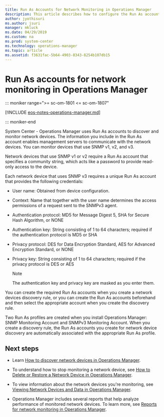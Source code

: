 ```yaml
---
title: Run As Accounts for Network Monitoring in Operations Manager
description: This article describes how to configure the Run As accounts required to discover network devices in Operations Manager.
author: jyothisuri
ms.author: jsuri
manager: mkluck
ms.date: 04/29/2019
ms.custom: na
ms.prod: system-center
ms.technology: operations-manager
ms.topic: article
ms.assetid: f3631fac-5b64-4903-8343-8254b107db15
---
```


# Run As accounts for network monitoring in Operations Manager

::: moniker range=">= sc-om-1801 <= sc-om-1807"

[!INCLUDE [eos-notes-operations-manager.md](../includes/eos-notes-operations-manager.md)]

::: moniker-end

System Center - Operations Manager uses Run As accounts to discover and monitor network devices. The information you include in the Run As account enables management servers to communicate with the network devices. You can monitor devices that use SNMP v1, v2, and v3.  

Network devices that use SNMP v1 or v2 require a Run As account that specifies a community string, which acts like a password to provide read-only access to the device.  

Each network device that uses SNMP v3 requires a unique Run As account that provides the following credentials:  

-   User name: Obtained from device configuration.  

-   Context: Name that together with the user name determines the access permissions of a request sent to the SNMPv3 agent.  

-   Authentication protocol: MD5 for Message Digest 5, SHA for Secure Hash Algorithm, or NONE  

-   Authentication key: String consisting of 1 to 64 characters; required if the authentication protocol is MD5 or SHA  

-   Privacy protocol: DES for Data Encryption Standard, AES for Advanced Encryption Standard, or NONE  

-   Privacy key: String consisting of 1 to 64 characters; required if the privacy protocol is DES or AES  

    > [!NOTE]  
    > The authentication key and privacy key are masked as you enter them.  

You can create the required Run As accounts when you create a network devices discovery rule, or you can create the Run As accounts beforehand and then select the appropriate account when you create the discovery rule.  

Two Run As profiles are created when you install Operations Manager: SNMP Monitoring Account and SNMPv3 Monitoring Account. When you create a discovery rule, the Run As accounts you create for network device discovery are automatically associated with the appropriate Run As profile.  

## Next steps

- Learn [How to discover network devices in Operations Manager](manage-monitor-networkdevice-overview.md).

- To understand how to stop monitoring a network device, see [How to Delete or Restore a Network Device in Operations Manager](manage-monitor-networkdevice-delete-restore.md).

- To view information about the network devices you're monitoring, see [Viewing Network Devices and Data in Operations Manager](manage-monitor-networkdevice-viewing-data.md).  

- Operations Manager includes several reports that help analyze performance of monitored network devices. To learn more, see [Reports for network monitoring in Operations Manager](manage-monitor-networkdevice-reports.md).
